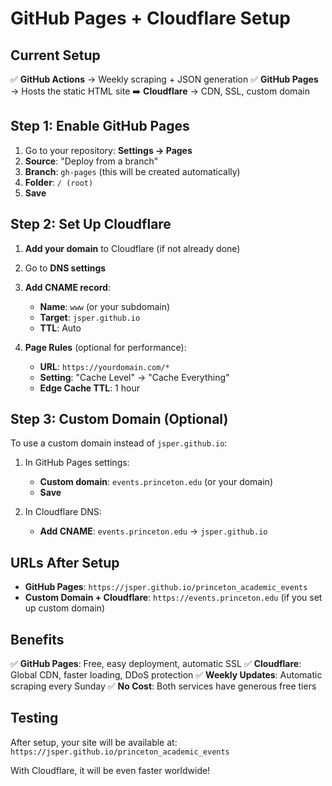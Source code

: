 # GitHub Pages + Cloudflare Setup

## Current Setup
✅ **GitHub Actions** → Weekly scraping + JSON generation
✅ **GitHub Pages** → Hosts the static HTML site
➡️ **Cloudflare** → CDN, SSL, custom domain

## Step 1: Enable GitHub Pages
1. Go to your repository: **Settings → Pages**
2. **Source**: "Deploy from a branch"
3. **Branch**: `gh-pages` (this will be created automatically)
4. **Folder**: `/ (root)`
5. **Save**

## Step 2: Set Up Cloudflare
1. **Add your domain** to Cloudflare (if not already done)
2. Go to **DNS settings**
3. **Add CNAME record**:
   - **Name**: `www` (or your subdomain)
   - **Target**: `jsper.github.io`
   - **TTL**: Auto

4. **Page Rules** (optional for performance):
   - **URL**: `https://yourdomain.com/*`
   - **Setting**: "Cache Level" → "Cache Everything"
   - **Edge Cache TTL**: 1 hour

## Step 3: Custom Domain (Optional)
To use a custom domain instead of `jsper.github.io`:

1. In GitHub Pages settings:
   - **Custom domain**: `events.princeton.edu` (or your domain)
   - **Save**

2. In Cloudflare DNS:
   - **Add CNAME**: `events.princeton.edu` → `jsper.github.io`

## URLs After Setup

- **GitHub Pages**: `https://jsper.github.io/princeton_academic_events`
- **Custom Domain + Cloudflare**: `https://events.princeton.edu` (if you set up custom domain)

## Benefits

✅ **GitHub Pages**: Free, easy deployment, automatic SSL
✅ **Cloudflare**: Global CDN, faster loading, DDoS protection
✅ **Weekly Updates**: Automatic scraping every Sunday
✅ **No Cost**: Both services have generous free tiers

## Testing

After setup, your site will be available at:
`https://jsper.github.io/princeton_academic_events`

With Cloudflare, it will be even faster worldwide!
